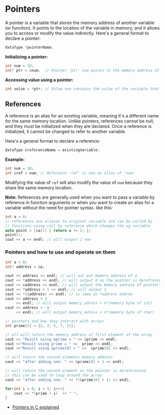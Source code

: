# Pointers

A pointer is a variable that stores the memory address of another variable (or function). It points to the location of the variable in memory, and it allows you to access or modify the value indirectly. Here's a general format to declare a pointer:

```cpp
dataType *pointerName;
```

**Initializing a pointer:**

```cpp
int num = 10;
int* ptr = &num;  // Pointer 'ptr' now points to the memory address of 'num'
```

**Accessing value using a pointer:**

```cpp
int value = *ptr; // Value now contains the value of the variable that 'ptr' points to (i.e., 10)
```

## References

A reference is an alias for an existing variable, meaning it's a different name for the same memory location. Unlike pointers, references cannot be null, and they must be initialized when they are declared. Once a reference is initialized, it cannot be changed to refer to another variable.

Here's a general format to declare a reference:

```cpp
dataType &referenceName = existingVariable;
```

**Example:**

```cpp
int num = 10;
int &ref = num; // Reference 'ref' is now an alias of 'num'
```

Modifying the value of `ref` will also modify the value of `num` because they share the same memory location.

**Note:** References are generally used when you want to pass a variable by reference in function arguments or when you want to create an alias for a variable without the need for pointer syntax.
like this:

```cpp
int a = 0;
// references are aliases to original variable and can be called by
// functions using call by reference which changes the og variable
auto point = [&a]() { return a += 2; };
point();
cout << a << endl; // will output 2 now
```

### Pointers and how to use and operate on them

```cpp
int a = 0;
int* address = &a;

cout << address << endl; // will out put memory address of a
cout << *address << endl; // will output 0 as the pointer is derefrenced
cout << &address << endl; // will output the memory address of pointer
cout << *address + 1 << endl; // will output 1
cout << *(&address) << endl; // is same as *address addres
cout << address + 2
     << endl; // will output memory_adress + n*(memory byte of int)
cout << address + 'a'
     << endl; // will output memory_adress + n*(memory byte of char)

// pointers and how they interact with arrays
int prime[5] = {2, 3, 5, 7, 11};

// all will return the memory address of first element of the array
cout << "Result using &prime = " << &prime << endl;
cout <<"Result using prime = " <<  prime << endl;
cout <<"Result using &prime[0] = " <<  &prime[0] << endl;

// will return the second elements memory address
cout << "after adding one: " << &prime[0] + 1 << endl;

// will return the second element as the pointer is dereferenced
// this can be used to loop around the array
cout << "after adding one: " << *(&prime[0] + 1) << endl;

for(int i = 0; i < 5; i++){
    cout << *(prime + i)  << " ";
}
```

- [Pointers in C explained](https://www.freecodecamp.org/news/pointers-in-c-are-not-as-difficult-as-you-think/)
